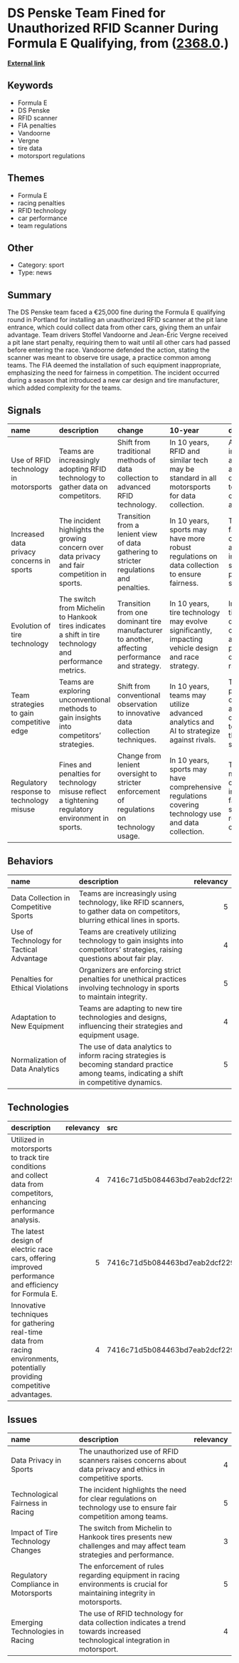 # __DS Penske Team Fined for Unauthorized RFID Scanner During Formula E Qualifying__, from ([2368.0](https://kghosh.substack.com/p/2368.0).)

__[External link](https://www.theverge.com/2023/6/24/23772725/formula-e-ds-penske-rfid-tire-data-wireless-scanner)__



## Keywords

* Formula E
* DS Penske
* RFID scanner
* FIA penalties
* Vandoorne
* Vergne
* tire data
* motorsport regulations

## Themes

* Formula E
* racing penalties
* RFID technology
* car performance
* team regulations

## Other

* Category: sport
* Type: news

## Summary

The DS Penske team faced a €25,000 fine during the Formula E qualifying round in Portland for installing an unauthorized RFID scanner at the pit lane entrance, which could collect data from other cars, giving them an unfair advantage. Team drivers Stoffel Vandoorne and Jean-Éric Vergne received a pit lane start penalty, requiring them to wait until all other cars had passed before entering the race. Vandoorne defended the action, stating the scanner was meant to observe tire usage, a practice common among teams. The FIA deemed the installation of such equipment inappropriate, emphasizing the need for fairness in competition. The incident occurred during a season that introduced a new car design and tire manufacturer, which added complexity for the teams.

## Signals

| name                                      | description                                                                                             | change                                                                                         | 10-year                                                                                             | driving-force                                                                                   |   relevancy |
|:------------------------------------------|:--------------------------------------------------------------------------------------------------------|:-----------------------------------------------------------------------------------------------|:----------------------------------------------------------------------------------------------------|:------------------------------------------------------------------------------------------------|------------:|
| Use of RFID technology in motorsports     | Teams are increasingly adopting RFID technology to gather data on competitors.                          | Shift from traditional methods of data collection to advanced RFID technology.                 | In 10 years, RFID and similar tech may be standard in all motorsports for data collection.          | Advancements in technology and data analytics are driving teams to seek competitive advantages. |           4 |
| Increased data privacy concerns in sports | The incident highlights the growing concern over data privacy and fair competition in sports.           | Transition from a lenient view of data gathering to stricter regulations and penalties.        | In 10 years, sports may have more robust regulations on data collection to ensure fairness.         | The need for fairness in competition and the integrity of sports is pushing for stricter rules. |           5 |
| Evolution of tire technology              | The switch from Michelin to Hankook tires indicates a shift in tire technology and performance metrics. | Transition from one dominant tire manufacturer to another, affecting performance and strategy. | In 10 years, tire technology may evolve significantly, impacting vehicle design and race strategy.  | Innovation in tire technology driven by competition and performance demands in racing.          |           4 |
| Team strategies to gain competitive edge  | Teams are exploring unconventional methods to gain insights into competitors’ strategies.               | Shift from conventional observation to innovative data collection techniques.                  | In 10 years, teams may utilize advanced analytics and AI to strategize against rivals.              | The relentless pursuit of competitive advantage drives teams to innovate their strategies.      |           5 |
| Regulatory response to technology misuse  | Fines and penalties for technology misuse reflect a tightening regulatory environment in sports.        | Change from lenient oversight to stricter enforcement of regulations on technology usage.      | In 10 years, sports may have comprehensive regulations covering technology use and data collection. | The need for maintaining competitive integrity and fairness in sports fuels regulatory changes. |           5 |

## Behaviors

| name                                     | description                                                                                                                                  |   relevancy |
|:-----------------------------------------|:---------------------------------------------------------------------------------------------------------------------------------------------|------------:|
| Data Collection in Competitive Sports    | Teams are increasingly using technology, like RFID scanners, to gather data on competitors, blurring ethical lines in sports.                |           5 |
| Use of Technology for Tactical Advantage | Teams are creatively utilizing technology to gain insights into competitors’ strategies, raising questions about fair play.                  |           4 |
| Penalties for Ethical Violations         | Organizers are enforcing strict penalties for unethical practices involving technology in sports to maintain integrity.                      |           5 |
| Adaptation to New Equipment              | Teams are adapting to new tire technologies and designs, influencing their strategies and equipment usage.                                   |           4 |
| Normalization of Data Analytics          | The use of data analytics to inform racing strategies is becoming standard practice among teams, indicating a shift in competitive dynamics. |           5 |

## Technologies

| description                                                                                                                |   relevancy | src                              |
|:---------------------------------------------------------------------------------------------------------------------------|------------:|:---------------------------------|
| Utilized in motorsports to track tire conditions and collect data from competitors, enhancing performance analysis.        |           4 | 7416c71d5b084463bd7eab2dcf229b92 |
| The latest design of electric race cars, offering improved performance and efficiency for Formula E.                       |           5 | 7416c71d5b084463bd7eab2dcf229b92 |
| Innovative techniques for gathering real-time data from racing environments, potentially providing competitive advantages. |           4 | 7416c71d5b084463bd7eab2dcf229b92 |

## Issues

| name                                 | description                                                                                                                 |   relevancy |
|:-------------------------------------|:----------------------------------------------------------------------------------------------------------------------------|------------:|
| Data Privacy in Sports               | The unauthorized use of RFID scanners raises concerns about data privacy and ethics in competitive sports.                  |           4 |
| Technological Fairness in Racing     | The incident highlights the need for clear regulations on technology use to ensure fair competition among teams.            |           5 |
| Impact of Tire Technology Changes    | The switch from Michelin to Hankook tires presents new challenges and may affect team strategies and performance.           |           3 |
| Regulatory Compliance in Motorsports | The enforcement of rules regarding equipment in racing environments is crucial for maintaining integrity in motorsports.    |           5 |
| Emerging Technologies in Racing      | The use of RFID technology for data collection indicates a trend towards increased technological integration in motorsport. |           4 |